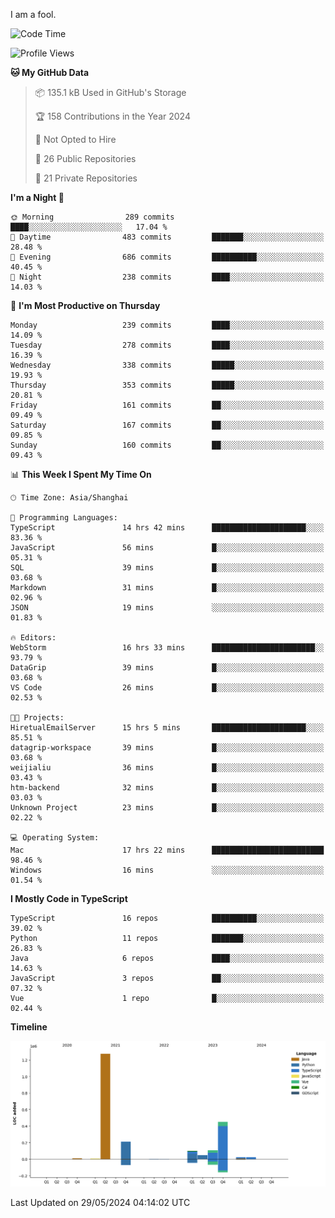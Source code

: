 I am a fool.

<!--START_SECTION:waka-->
![Code Time](http://img.shields.io/badge/Code%20Time-1%2C468%20hrs%2030%20mins-blue)

![Profile Views](http://img.shields.io/badge/Profile%20Views-0-blue)

**🐱 My GitHub Data** 

> 📦 135.1 kB Used in GitHub's Storage 
 > 
> 🏆 158 Contributions in the Year 2024
 > 
> 🚫 Not Opted to Hire
 > 
> 📜 26 Public Repositories 
 > 
> 🔑 21 Private Repositories 
 > 
**I'm a Night 🦉** 

```text
🌞 Morning                289 commits         ████░░░░░░░░░░░░░░░░░░░░░   17.04 % 
🌆 Daytime                483 commits         ███████░░░░░░░░░░░░░░░░░░   28.48 % 
🌃 Evening                686 commits         ██████████░░░░░░░░░░░░░░░   40.45 % 
🌙 Night                  238 commits         ████░░░░░░░░░░░░░░░░░░░░░   14.03 % 
```
📅 **I'm Most Productive on Thursday** 

```text
Monday                   239 commits         ████░░░░░░░░░░░░░░░░░░░░░   14.09 % 
Tuesday                  278 commits         ████░░░░░░░░░░░░░░░░░░░░░   16.39 % 
Wednesday                338 commits         █████░░░░░░░░░░░░░░░░░░░░   19.93 % 
Thursday                 353 commits         █████░░░░░░░░░░░░░░░░░░░░   20.81 % 
Friday                   161 commits         ██░░░░░░░░░░░░░░░░░░░░░░░   09.49 % 
Saturday                 167 commits         ██░░░░░░░░░░░░░░░░░░░░░░░   09.85 % 
Sunday                   160 commits         ██░░░░░░░░░░░░░░░░░░░░░░░   09.43 % 
```


📊 **This Week I Spent My Time On** 

```text
🕑︎ Time Zone: Asia/Shanghai

💬 Programming Languages: 
TypeScript               14 hrs 42 mins      █████████████████████░░░░   83.36 % 
JavaScript               56 mins             █░░░░░░░░░░░░░░░░░░░░░░░░   05.31 % 
SQL                      39 mins             █░░░░░░░░░░░░░░░░░░░░░░░░   03.68 % 
Markdown                 31 mins             █░░░░░░░░░░░░░░░░░░░░░░░░   02.96 % 
JSON                     19 mins             ░░░░░░░░░░░░░░░░░░░░░░░░░   01.83 % 

🔥 Editors: 
WebStorm                 16 hrs 33 mins      ███████████████████████░░   93.79 % 
DataGrip                 39 mins             █░░░░░░░░░░░░░░░░░░░░░░░░   03.68 % 
VS Code                  26 mins             █░░░░░░░░░░░░░░░░░░░░░░░░   02.53 % 

🐱‍💻 Projects: 
HiretualEmailServer      15 hrs 5 mins       █████████████████████░░░░   85.51 % 
datagrip-workspace       39 mins             █░░░░░░░░░░░░░░░░░░░░░░░░   03.68 % 
weijialiu                36 mins             █░░░░░░░░░░░░░░░░░░░░░░░░   03.43 % 
htm-backend              32 mins             █░░░░░░░░░░░░░░░░░░░░░░░░   03.03 % 
Unknown Project          23 mins             █░░░░░░░░░░░░░░░░░░░░░░░░   02.22 % 

💻 Operating System: 
Mac                      17 hrs 22 mins      █████████████████████████   98.46 % 
Windows                  16 mins             ░░░░░░░░░░░░░░░░░░░░░░░░░   01.54 % 
```

**I Mostly Code in TypeScript** 

```text
TypeScript               16 repos            ██████████░░░░░░░░░░░░░░░   39.02 % 
Python                   11 repos            ███████░░░░░░░░░░░░░░░░░░   26.83 % 
Java                     6 repos             ████░░░░░░░░░░░░░░░░░░░░░   14.63 % 
JavaScript               3 repos             ██░░░░░░░░░░░░░░░░░░░░░░░   07.32 % 
Vue                      1 repo              █░░░░░░░░░░░░░░░░░░░░░░░░   02.44 % 
```



**Timeline**

![Lines of Code chart](https://raw.githubusercontent.com/VeejaLiu/VeejaLiu/master/assets/bar_graph.png)


 Last Updated on 29/05/2024 04:14:02 UTC
<!--END_SECTION:waka-->
